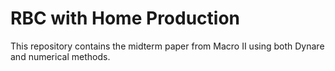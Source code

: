 # RBC with Home Production 

This repository contains the midterm paper from Macro II using both Dynare and numerical methods. 

